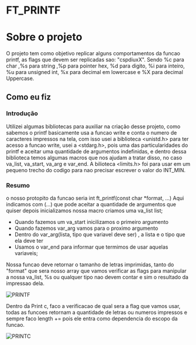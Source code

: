 # FT_PRINTF

# Sobre o projeto
O projeto tem como objetivo replicar alguns comportamentos da funcao printf, as flags que devem ser replicadas sao: "cspdiuxX".
Sendo %c para char ,%s para string ,%p para pointer hex, %d para digito, %i para inteiro, %u para unsigned int,
%x para decimal em lowercase e %X para decimal Uppercase.


## Como eu fiz
### Introdução
Utilizei algumas bibliotecas para auxiliar na criação desse projeto, como sabemos o printf
basicamente usa a funcao write e conta o numero de caracteres impressos na tela, com isso
usei a biblioteca <unistd.h> para ter acesso a funcao write, usei a <stdarg.h>, pois uma 
das particularidades do printf e aceitar uma quantidade de argumentos indefinidas,
e dentro dessa biblioteca temos algumas macros que nos ajudam a tratar disso,
no caso va_list, va_start, va_arg e var_end. A bilioteca <limits.h> foi
para usar em um pequeno trecho do codigo para nao precisar escrever o valor do
INT_MIN.

### Resumo
o nosso protopito da funcao seria int	ft_printf(const char *format, ...) Aqui indicamos com (...) 
que pode aceitar a quantidade de argumentos que quiser depois inicializamos nossa macro
criamos uma va_list list;

- Quando fazemos um va_start inicilizamos o primeiro argumento
- Quando fazemos var_arg vamos para o proximo argumento
- Dentro do var_arg(lista, tipo que variavel deve ser) , a lista e o tipo que ela deve ter
- Usamos o var_end para informar que termimos de usar aquelas variaveis;

Nossa funcao deve retornar o tamanho de letras imprimidas, tanto do "format" que sera nosso array que 
vamos verificar as flags para manipular a nossa va_list, %s ou qualquer tipo nao devem contar
e sim o resultado da impressao dela.

![PRINTF](https://i.imgur.com/Ncfan8J.png)

Dentro da Print c, faco a verificacao de qual sera a flag que vamos usar, todas as funcoes retornam a quantidade de letras ou numeros impressos
e sempre faco length += pois ele entra como dependencia do escopo da funcao.

![PRINTC](https://i.imgur.com/f3VHNQU.png)

